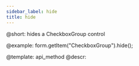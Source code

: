```yaml
---
sidebar_label: hide
title: hide
---          
```


@short: hides a CheckboxGroup control



@example:
form.getItem("CheckboxGroup").hide(); 


@template: api_method
@descr:


